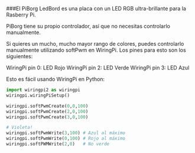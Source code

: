 <!--
---
name: PiBorg LEDBorg
description: Un único LED RGB para tu Raspberry Pi
pincount: 26
pin:
  '11':
    name: Red LED
    direction: salida
    active: alto (encendido)
    description: LED Rojo PiBorg
  '13':
    name: Green LED
    direction: entrada
    active: alto (encendido)
    description: LED Verde PiBorg
  '15':
    name: Blue LED
    direction: salida
    active: alto (encendido)
    description: LED Azul PiBorg
-->
###El PiBorg LedBord es una placa con un LED RGB ultra-brillante para la Rasberry Pi.

PiBorg tiene su propio controlador, así que no necesitas controlarlo manualmente.

Si quieres un mucho, mucho mayor rango de colores, puedes controlarlo manualmente utilizando softPwm en WiringPi. Los pines para esto son los siguientes:

WiringPi pin 0: LED Rojo
WiringPi pin 2: LED Verde
WiringPi pin 3: LED Azul

Esto es fácil usando WiringPi en Python:


```python
import wiringpi2 as wiringpi
wiringpi.wiringPiSetup()

wiringpi.softPwmCreate(0,0,100)
wiringpi.softPwmCreate(2,0,100)
wiringpi.softPwmCreate(3,0,100)

# Violeta!
wiringpi.softPwmWrite(3,100) # Azul al máximo
wiringpi.softPwmWrite(0,100) # Rojo al máximo
wiringpi.softPWMWrite(2,0)	 # No verde
```
